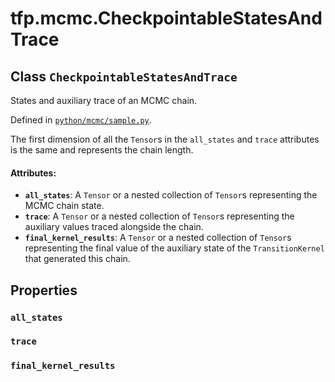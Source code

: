 <div itemscope itemtype="http://developers.google.com/ReferenceObject">
<meta itemprop="name" content="tfp.mcmc.CheckpointableStatesAndTrace" />
<meta itemprop="path" content="Stable" />
<meta itemprop="property" content="all_states"/>
<meta itemprop="property" content="trace"/>
<meta itemprop="property" content="final_kernel_results"/>
</div>

# tfp.mcmc.CheckpointableStatesAndTrace

## Class `CheckpointableStatesAndTrace`

States and auxiliary trace of an MCMC chain.





Defined in [`python/mcmc/sample.py`](https://github.com/tensorflow/probability/tree/master/tensorflow_probability/python/mcmc/sample.py).

<!-- Placeholder for "Used in" -->

The first dimension of all the `Tensor`s in the `all_states` and `trace`
attributes is the same and represents the chain length.

#### Attributes:


* <b>`all_states`</b>: A `Tensor` or a nested collection of `Tensor`s representing the
  MCMC chain state.
* <b>`trace`</b>: A `Tensor` or a nested collection of `Tensor`s representing the
  auxiliary values traced alongside the chain.
* <b>`final_kernel_results`</b>: A `Tensor` or a nested collection of `Tensor`s
  representing the final value of the auxiliary state of the
  `TransitionKernel` that generated this chain.

## Properties

<h3 id="all_states"><code>all_states</code></h3>




<h3 id="trace"><code>trace</code></h3>




<h3 id="final_kernel_results"><code>final_kernel_results</code></h3>







